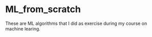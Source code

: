 # ML_from_scratch

These are ML algorithms that I did as exercise during my course on machine learing.

